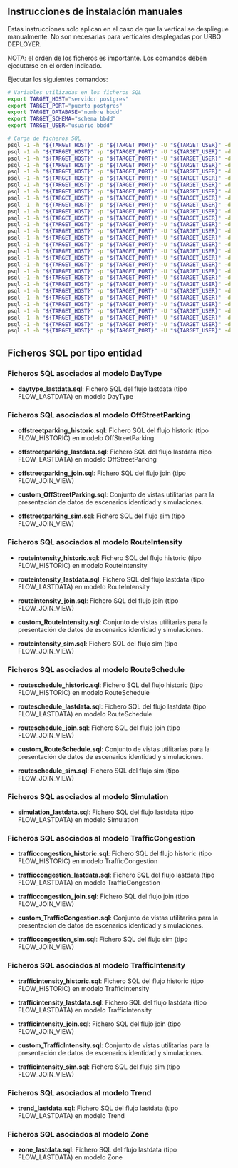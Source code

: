## Instrucciones de instalación manuales

Estas instrucciones solo aplican en el caso de que la vertical se despliegue manualmente. No son necesarias para verticales desplegadas por URBO DEPLOYER.

NOTA: el orden de los ficheros es importante. Los comandos deben ejecutarse en el orden indicado.

Ejecutar los siguientes comandos:

```bash
# Variables utilizadas en los ficheros SQL
export TARGET_HOST="servidor postgres"
export TARGET_PORT="puerto postgres"
export TARGET_DATABASE="nombre bbdd"
export TARGET_SCHEMA="schema bbdd"
export TARGET_USER="usuario bbdd"

# Carga de ficheros SQL
psql -1 -h "${TARGET_HOST}" -p "${TARGET_PORT}" -U "${TARGET_USER}" -d "${TARGET_DATABASE}" -v "target_database=${TARGET_DATABASE}" -v "target_schema=${TARGET_SCHEMA}" -v "target_user=${TARGET_USER}" -f "sql/daytype_lastdata.sql"
psql -1 -h "${TARGET_HOST}" -p "${TARGET_PORT}" -U "${TARGET_USER}" -d "${TARGET_DATABASE}" -v "target_database=${TARGET_DATABASE}" -v "target_schema=${TARGET_SCHEMA}" -v "target_user=${TARGET_USER}" -f "sql/offstreetparking_historic.sql"
psql -1 -h "${TARGET_HOST}" -p "${TARGET_PORT}" -U "${TARGET_USER}" -d "${TARGET_DATABASE}" -v "target_database=${TARGET_DATABASE}" -v "target_schema=${TARGET_SCHEMA}" -v "target_user=${TARGET_USER}" -f "sql/offstreetparking_lastdata.sql"
psql -1 -h "${TARGET_HOST}" -p "${TARGET_PORT}" -U "${TARGET_USER}" -d "${TARGET_DATABASE}" -v "target_database=${TARGET_DATABASE}" -v "target_schema=${TARGET_SCHEMA}" -v "target_user=${TARGET_USER}" -f "sql/routeintensity_historic.sql"
psql -1 -h "${TARGET_HOST}" -p "${TARGET_PORT}" -U "${TARGET_USER}" -d "${TARGET_DATABASE}" -v "target_database=${TARGET_DATABASE}" -v "target_schema=${TARGET_SCHEMA}" -v "target_user=${TARGET_USER}" -f "sql/routeintensity_lastdata.sql"
psql -1 -h "${TARGET_HOST}" -p "${TARGET_PORT}" -U "${TARGET_USER}" -d "${TARGET_DATABASE}" -v "target_database=${TARGET_DATABASE}" -v "target_schema=${TARGET_SCHEMA}" -v "target_user=${TARGET_USER}" -f "sql/routeschedule_historic.sql"
psql -1 -h "${TARGET_HOST}" -p "${TARGET_PORT}" -U "${TARGET_USER}" -d "${TARGET_DATABASE}" -v "target_database=${TARGET_DATABASE}" -v "target_schema=${TARGET_SCHEMA}" -v "target_user=${TARGET_USER}" -f "sql/routeschedule_lastdata.sql"
psql -1 -h "${TARGET_HOST}" -p "${TARGET_PORT}" -U "${TARGET_USER}" -d "${TARGET_DATABASE}" -v "target_database=${TARGET_DATABASE}" -v "target_schema=${TARGET_SCHEMA}" -v "target_user=${TARGET_USER}" -f "sql/simulation_lastdata.sql"
psql -1 -h "${TARGET_HOST}" -p "${TARGET_PORT}" -U "${TARGET_USER}" -d "${TARGET_DATABASE}" -v "target_database=${TARGET_DATABASE}" -v "target_schema=${TARGET_SCHEMA}" -v "target_user=${TARGET_USER}" -f "sql/trafficcongestion_historic.sql"
psql -1 -h "${TARGET_HOST}" -p "${TARGET_PORT}" -U "${TARGET_USER}" -d "${TARGET_DATABASE}" -v "target_database=${TARGET_DATABASE}" -v "target_schema=${TARGET_SCHEMA}" -v "target_user=${TARGET_USER}" -f "sql/trafficcongestion_lastdata.sql"
psql -1 -h "${TARGET_HOST}" -p "${TARGET_PORT}" -U "${TARGET_USER}" -d "${TARGET_DATABASE}" -v "target_database=${TARGET_DATABASE}" -v "target_schema=${TARGET_SCHEMA}" -v "target_user=${TARGET_USER}" -f "sql/trafficintensity_historic.sql"
psql -1 -h "${TARGET_HOST}" -p "${TARGET_PORT}" -U "${TARGET_USER}" -d "${TARGET_DATABASE}" -v "target_database=${TARGET_DATABASE}" -v "target_schema=${TARGET_SCHEMA}" -v "target_user=${TARGET_USER}" -f "sql/trafficintensity_lastdata.sql"
psql -1 -h "${TARGET_HOST}" -p "${TARGET_PORT}" -U "${TARGET_USER}" -d "${TARGET_DATABASE}" -v "target_database=${TARGET_DATABASE}" -v "target_schema=${TARGET_SCHEMA}" -v "target_user=${TARGET_USER}" -f "sql/trend_lastdata.sql"
psql -1 -h "${TARGET_HOST}" -p "${TARGET_PORT}" -U "${TARGET_USER}" -d "${TARGET_DATABASE}" -v "target_database=${TARGET_DATABASE}" -v "target_schema=${TARGET_SCHEMA}" -v "target_user=${TARGET_USER}" -f "sql/zone_lastdata.sql"
psql -1 -h "${TARGET_HOST}" -p "${TARGET_PORT}" -U "${TARGET_USER}" -d "${TARGET_DATABASE}" -v "target_database=${TARGET_DATABASE}" -v "target_schema=${TARGET_SCHEMA}" -v "target_user=${TARGET_USER}" -f "sql/offstreetparking_join.sql"
psql -1 -h "${TARGET_HOST}" -p "${TARGET_PORT}" -U "${TARGET_USER}" -d "${TARGET_DATABASE}" -v "target_database=${TARGET_DATABASE}" -v "target_schema=${TARGET_SCHEMA}" -v "target_user=${TARGET_USER}" -f "sql/offstreetparking_sim.sql"
psql -1 -h "${TARGET_HOST}" -p "${TARGET_PORT}" -U "${TARGET_USER}" -d "${TARGET_DATABASE}" -v "target_database=${TARGET_DATABASE}" -v "target_schema=${TARGET_SCHEMA}" -v "target_user=${TARGET_USER}" -f "sql/routeintensity_join.sql"
psql -1 -h "${TARGET_HOST}" -p "${TARGET_PORT}" -U "${TARGET_USER}" -d "${TARGET_DATABASE}" -v "target_database=${TARGET_DATABASE}" -v "target_schema=${TARGET_SCHEMA}" -v "target_user=${TARGET_USER}" -f "sql/routeintensity_sim.sql"
psql -1 -h "${TARGET_HOST}" -p "${TARGET_PORT}" -U "${TARGET_USER}" -d "${TARGET_DATABASE}" -v "target_database=${TARGET_DATABASE}" -v "target_schema=${TARGET_SCHEMA}" -v "target_user=${TARGET_USER}" -f "sql/routeschedule_join.sql"
psql -1 -h "${TARGET_HOST}" -p "${TARGET_PORT}" -U "${TARGET_USER}" -d "${TARGET_DATABASE}" -v "target_database=${TARGET_DATABASE}" -v "target_schema=${TARGET_SCHEMA}" -v "target_user=${TARGET_USER}" -f "sql/routeschedule_sim.sql"
psql -1 -h "${TARGET_HOST}" -p "${TARGET_PORT}" -U "${TARGET_USER}" -d "${TARGET_DATABASE}" -v "target_database=${TARGET_DATABASE}" -v "target_schema=${TARGET_SCHEMA}" -v "target_user=${TARGET_USER}" -f "sql/trafficcongestion_join.sql"
psql -1 -h "${TARGET_HOST}" -p "${TARGET_PORT}" -U "${TARGET_USER}" -d "${TARGET_DATABASE}" -v "target_database=${TARGET_DATABASE}" -v "target_schema=${TARGET_SCHEMA}" -v "target_user=${TARGET_USER}" -f "sql/trafficcongestion_sim.sql"
psql -1 -h "${TARGET_HOST}" -p "${TARGET_PORT}" -U "${TARGET_USER}" -d "${TARGET_DATABASE}" -v "target_database=${TARGET_DATABASE}" -v "target_schema=${TARGET_SCHEMA}" -v "target_user=${TARGET_USER}" -f "sql/trafficintensity_join.sql"
psql -1 -h "${TARGET_HOST}" -p "${TARGET_PORT}" -U "${TARGET_USER}" -d "${TARGET_DATABASE}" -v "target_database=${TARGET_DATABASE}" -v "target_schema=${TARGET_SCHEMA}" -v "target_user=${TARGET_USER}" -f "sql/trafficintensity_sim.sql"
psql -1 -h "${TARGET_HOST}" -p "${TARGET_PORT}" -U "${TARGET_USER}" -d "${TARGET_DATABASE}" -v "target_database=${TARGET_DATABASE}" -v "target_schema=${TARGET_SCHEMA}" -v "target_user=${TARGET_USER}" -f "sql/custom_OffStreetParking.sql"
psql -1 -h "${TARGET_HOST}" -p "${TARGET_PORT}" -U "${TARGET_USER}" -d "${TARGET_DATABASE}" -v "target_database=${TARGET_DATABASE}" -v "target_schema=${TARGET_SCHEMA}" -v "target_user=${TARGET_USER}" -f "sql/custom_RouteIntensity.sql"
psql -1 -h "${TARGET_HOST}" -p "${TARGET_PORT}" -U "${TARGET_USER}" -d "${TARGET_DATABASE}" -v "target_database=${TARGET_DATABASE}" -v "target_schema=${TARGET_SCHEMA}" -v "target_user=${TARGET_USER}" -f "sql/custom_RouteSchedule.sql"
psql -1 -h "${TARGET_HOST}" -p "${TARGET_PORT}" -U "${TARGET_USER}" -d "${TARGET_DATABASE}" -v "target_database=${TARGET_DATABASE}" -v "target_schema=${TARGET_SCHEMA}" -v "target_user=${TARGET_USER}" -f "sql/custom_TrafficCongestion.sql"
psql -1 -h "${TARGET_HOST}" -p "${TARGET_PORT}" -U "${TARGET_USER}" -d "${TARGET_DATABASE}" -v "target_database=${TARGET_DATABASE}" -v "target_schema=${TARGET_SCHEMA}" -v "target_user=${TARGET_USER}" -f "sql/custom_TrafficIntensity.sql"
```

## Ficheros SQL por tipo entidad

### Ficheros SQL asociados al modelo DayType

- **daytype_lastdata.sql**: Fichero SQL del flujo lastdata (tipo FLOW_LASTDATA) en modelo DayType

### Ficheros SQL asociados al modelo OffStreetParking

- **offstreetparking_historic.sql**: Fichero SQL del flujo historic (tipo FLOW_HISTORIC) en modelo OffStreetParking

- **offstreetparking_lastdata.sql**: Fichero SQL del flujo lastdata (tipo FLOW_LASTDATA) en modelo OffStreetParking

- **offstreetparking_join.sql**: Fichero SQL del flujo join (tipo FLOW_JOIN_VIEW)

- **custom_OffStreetParking.sql**: Conjunto de vistas utilitarias para la presentación de datos de escenarios identidad y simulaciones.

- **offstreetparking_sim.sql**: Fichero SQL del flujo sim (tipo FLOW_JOIN_VIEW)

### Ficheros SQL asociados al modelo RouteIntensity

- **routeintensity_historic.sql**: Fichero SQL del flujo historic (tipo FLOW_HISTORIC) en modelo RouteIntensity

- **routeintensity_lastdata.sql**: Fichero SQL del flujo lastdata (tipo FLOW_LASTDATA) en modelo RouteIntensity

- **routeintensity_join.sql**: Fichero SQL del flujo join (tipo FLOW_JOIN_VIEW)

- **custom_RouteIntensity.sql**: Conjunto de vistas utilitarias para la presentación de datos de escenarios identidad y simulaciones.

- **routeintensity_sim.sql**: Fichero SQL del flujo sim (tipo FLOW_JOIN_VIEW)

### Ficheros SQL asociados al modelo RouteSchedule

- **routeschedule_historic.sql**: Fichero SQL del flujo historic (tipo FLOW_HISTORIC) en modelo RouteSchedule

- **routeschedule_lastdata.sql**: Fichero SQL del flujo lastdata (tipo FLOW_LASTDATA) en modelo RouteSchedule

- **routeschedule_join.sql**: Fichero SQL del flujo join (tipo FLOW_JOIN_VIEW)

- **custom_RouteSchedule.sql**: Conjunto de vistas utilitarias para la presentación de datos de escenarios identidad y simulaciones.

- **routeschedule_sim.sql**: Fichero SQL del flujo sim (tipo FLOW_JOIN_VIEW)

### Ficheros SQL asociados al modelo Simulation

- **simulation_lastdata.sql**: Fichero SQL del flujo lastdata (tipo FLOW_LASTDATA) en modelo Simulation

### Ficheros SQL asociados al modelo TrafficCongestion

- **trafficcongestion_historic.sql**: Fichero SQL del flujo historic (tipo FLOW_HISTORIC) en modelo TrafficCongestion

- **trafficcongestion_lastdata.sql**: Fichero SQL del flujo lastdata (tipo FLOW_LASTDATA) en modelo TrafficCongestion

- **trafficcongestion_join.sql**: Fichero SQL del flujo join (tipo FLOW_JOIN_VIEW)

- **custom_TrafficCongestion.sql**: Conjunto de vistas utilitarias para la presentación de datos de escenarios identidad y simulaciones.

- **trafficcongestion_sim.sql**: Fichero SQL del flujo sim (tipo FLOW_JOIN_VIEW)

### Ficheros SQL asociados al modelo TrafficIntensity

- **trafficintensity_historic.sql**: Fichero SQL del flujo historic (tipo FLOW_HISTORIC) en modelo TrafficIntensity

- **trafficintensity_lastdata.sql**: Fichero SQL del flujo lastdata (tipo FLOW_LASTDATA) en modelo TrafficIntensity

- **trafficintensity_join.sql**: Fichero SQL del flujo join (tipo FLOW_JOIN_VIEW)

- **custom_TrafficIntensity.sql**: Conjunto de vistas utilitarias para la presentación de datos de escenarios identidad y simulaciones.

- **trafficintensity_sim.sql**: Fichero SQL del flujo sim (tipo FLOW_JOIN_VIEW)

### Ficheros SQL asociados al modelo Trend

- **trend_lastdata.sql**: Fichero SQL del flujo lastdata (tipo FLOW_LASTDATA) en modelo Trend

### Ficheros SQL asociados al modelo Zone

- **zone_lastdata.sql**: Fichero SQL del flujo lastdata (tipo FLOW_LASTDATA) en modelo Zone
